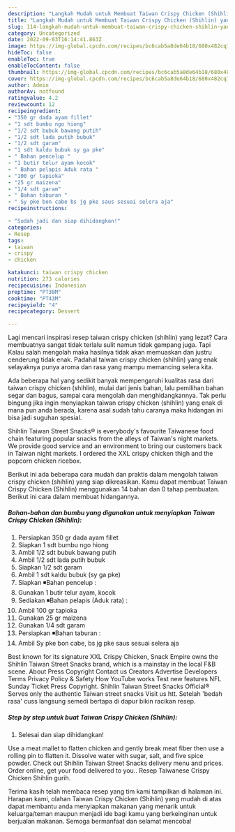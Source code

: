 ```yaml
---
description: "Langkah Mudah untuk Membuat Taiwan Crispy Chicken (Shihlin) yang Lezat Sekali"
title: "Langkah Mudah untuk Membuat Taiwan Crispy Chicken (Shihlin) yang Lezat Sekali"
slug: 114-langkah-mudah-untuk-membuat-taiwan-crispy-chicken-shihlin-yang-lezat-sekali
category: Uncategorized
date: 2022-09-03T16:14:41.863Z
image: https://img-global.cpcdn.com/recipes/bc6cab5a8de64b18/680x482cq70/taiwan-crispy-chicken-shihlin-foto-resep-utama.jpg
hideToc: false
enableToc: true
enableTocContent: false
thumbnail: https://img-global.cpcdn.com/recipes/bc6cab5a8de64b18/680x482cq70/taiwan-crispy-chicken-shihlin-foto-resep-utama.jpg
cover: https://img-global.cpcdn.com/recipes/bc6cab5a8de64b18/680x482cq70/taiwan-crispy-chicken-shihlin-foto-resep-utama.jpg
author: Admin
authorAv: notfound
ratingvalue: 4.2
reviewcount: 12
recipeingredient:
- "350 gr dada ayam fillet"
- "1 sdt bumbu ngo hiong"
- "1/2 sdt bubuk bawang putih"
- "1/2 sdt lada putih bubuk"
- "1/2 sdt garam"
- "1 sdt kaldu bubuk sy ga pke"
- " Bahan pencelup "
- "1 butir telur ayam kocok"
- " Bahan pelapis Aduk rata "
- "100 gr tapioka"
- "25 gr maizena"
- "1/4 sdt garam"
- " Bahan taburan "
- " Sy pke bon cabe bs jg pke saus sesuai selera aja"
recipeinstructions:

- "Sudah jadi dan siap dihidangkan!"
categories:
- Resep
tags:
- taiwan
- crispy
- chicken

katakunci: taiwan crispy chicken 
nutrition: 273 calories
recipecuisine: Indonesian
preptime: "PT38M"
cooktime: "PT43M"
recipeyield: "4"
recipecategory: Dessert

---
```



Lagi mencari inspirasi resep taiwan crispy chicken (shihlin) yang lezat? Cara membuatnya sangat tidak terlalu sulit namun tidak gampang juga. Tapi Kalau salah mengolah maka hasilnya tidak akan memuaskan dan justru cenderung tidak enak. Padahal taiwan crispy chicken (shihlin) yang enak selayaknya punya aroma dan rasa yang mampu memancing selera kita.


Ada beberapa hal yang sedikit banyak mempengaruhi kualitas rasa dari taiwan crispy chicken (shihlin), mulai dari jenis bahan, lalu pemilihan bahan segar dan bagus, sampai cara mengolah dan menghidangkannya. Tak perlu bingung jika ingin menyiapkan taiwan crispy chicken (shihlin) yang enak di mana pun anda berada, karena asal sudah tahu caranya maka hidangan ini bisa jadi suguhan spesial.

Shihlin Taiwan Street Snacks® is everybody&#39;s favourite Taiwanese food chain featuring popular snacks from the alleys of Taiwan&#39;s night markets. We provide good service and an environment to bring our customers back in Taiwan night markets. I ordered the XXL crispy chicken thigh and the popcorn chicken ricebox.


Berikut ini ada beberapa cara mudah dan praktis dalam mengolah taiwan crispy chicken (shihlin) yang siap dikreasikan. Kamu dapat membuat Taiwan Crispy Chicken (Shihlin) menggunakan 14 bahan dan 0 tahap pembuatan. Berikut ini cara dalam membuat hidangannya.

<!--inarticleads1-->

##### Bahan-bahan dan bumbu yang digunakan untuk menyiapkan Taiwan Crispy Chicken (Shihlin):

1. Persiapkan 350 gr dada ayam fillet
1. Siapkan 1 sdt bumbu ngo hiong
1. Ambil 1/2 sdt bubuk bawang putih
1. Ambil 1/2 sdt lada putih bubuk
1. Siapkan 1/2 sdt garam
1. Ambil 1 sdt kaldu bubuk (sy ga pke)
1. Siapkan  ◾Bahan pencelup :
1. Gunakan 1 butir telur ayam, kocok
1. Sediakan  ◾Bahan pelapis (Aduk rata) :
1. Ambil 100 gr tapioka
1. Gunakan 25 gr maizena
1. Gunakan 1/4 sdt garam
1. Persiapkan  ◾Bahan taburan :
1. Ambil  Sy pke bon cabe, bs jg pke saus sesuai selera aja


Best known for its signature XXL Crispy Chicken, Snack Empire owns the Shihlin Taiwan Street Snacks brand, which is a mainstay in the local F&amp;B scene. About Press Copyright Contact us Creators Advertise Developers Terms Privacy Policy &amp; Safety How YouTube works Test new features NFL Sunday Ticket Press Copyright. Shihlin Taiwan Street Snacks Official® Serves only the authentic Taiwan street snacks Visit us htt. Setelah &#39;bedah rasa&#39; cuss langsung semedi bertapa di dapur bikin racikan resep. 

<!--inarticleads2-->

##### Step by step untuk buat Taiwan Crispy Chicken (Shihlin):


1. Selesai dan siap dihidangkan!

Use a meat mallet to flatten chicken and gently break meat fiber then use a rolling pin to flatten it. Dissolve water with sugar, salt, and five spice powder. Check out Shihlin Taiwan Street Snacks delivery menu and prices. Order online, get your food delivered to you.. Resep Taiwanese Crispy Chicken Shihlin gurih. 

Terima kasih telah membaca resep yang tim kami tampilkan di halaman ini. Harapan kami, olahan Taiwan Crispy Chicken (Shihlin) yang mudah di atas dapat membantu anda menyiapkan makanan yang menarik untuk keluarga/teman maupun menjadi ide bagi kamu yang berkeinginan untuk berjualan makanan. Semoga bermanfaat dan selamat mencoba!
